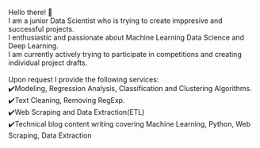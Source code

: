 Hello there! 🙋<br />
I am a junior Data Scientist who is trying to create imppresive and successful projects.<br />
I enthusiastic and passionate about Machine Learning Data Science and Deep Learning.<br />
I am currently actively trying to participate in competitions and creating individual project drafts.<br />
<br />
Upon request I provide the following services:<br />
✔️Modeling, Regression Analysis, Classification and Clustering Algorithms.<br />
✔️Text Cleaning, Removing RegExp.<br />
✔️Web Scraping and Data Extraction(ETL)<br />
✔️Technical blog content writing covering Machine Learning, Python, Web Scraping, Data Extraction
